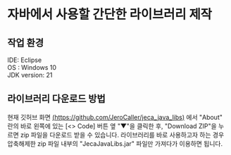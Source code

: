 # 자바에서 사용할 간단한 라이브러리 제작

## 작업 환경
IDE: Eclipse   
OS : Windows 10   
JDK version: 21

## 라이브러리 다운로드 방법
현재 깃허브 화면 [(https://github.com/JeroCaller/jeca_java_libs)](https://github.com/JeroCaller/jeca_java_libs) 에서 "About" 란의 바로 왼쪽에 있는 [<> Code] 버튼 옆 "▼"을 클릭한 후, "Download ZIP"을 누르면 zip 파일을 다운로드 받을 수 있습니다. 라이브러리를 바로 사용하고자 하는 경우 압축해제한 zip 파일 내부의 "JecaJavaLibs.jar" 파일만 가져다가 이용하면 됩니다. 